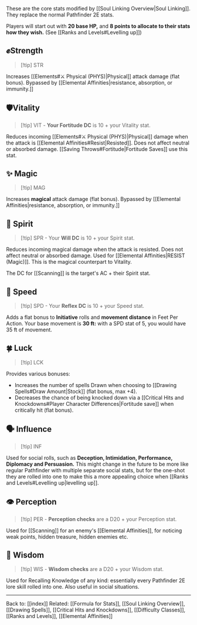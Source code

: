 These are the core stats modified by [[Soul Linking Overview|Soul Linking]]. They replace the normal Pathfinder 2E stats.

Players will start out with **20 base HP,** and **8 points to allocate to their stats how they wish.**
(See [[Ranks and Levels#Levelling up]])

## ✊Strength

> [!tip] STR

Increases [[Elements#⚔️ Physical (PHYS)|Physical]] attack damage (flat bonus). Bypassed by [[Elemental Affinities|resistance, absorption, or immunity.]]
## 🛡️Vitality

> [!tip] VIT - **Your Fortitude DC** is 10 + your Vitality stat.

Reduces incoming [[Elements#⚔️ Physical (PHYS)|Physical]] damage when the attack is [[Elemental Affinities#Resist|Resisted]]. Does not affect neutral or absorbed damage. [[Saving Throws#Fortitude|Fortitude Saves]] use this stat.
## ✨ Magic

> [!tip] MAG

Increases **magical** attack damage (flat bonus). Bypassed by [[Elemental Affinities|resistance, absorption, or immunity.]]
## 💙 Spirit

> [!tip] SPR - Your **Will DC** is 10 + your Spirit stat.

Reduces incoming magical damage when the attack is resisted. Does not affect neutral or absorbed damage. Used for [[Elemental Affinities|RESIST (Magic)]]. This is the magical counterpart to Vitality.

The DC for [[Scanning]] is the target's AC + their Spirit stat.
## 🏃 Speed

> [!tip] SPD - Your **Reflex DC** is 10 + your Speed stat.

Adds a flat bonus to **Initiative** rolls and **movement distance** in Feet Per Action.
Your base movement is **30 ft:** with a SPD stat of 5, you would have 35 ft of movement.
## 🍀 Luck

> [!tip] LCK

Provides various bonuses:
*   Increases the number of spells Drawn when choosing to [[Drawing Spells#Draw Amount|Stock]] (flat bonus, max +4).
*   Decreases the chance of being knocked down via a [[Critical Hits and Knockdowns#Player Character Differences|Fortitude save]] when critically hit (flat bonus).
## 🗣️ Influence

>[!tip] INF

Used for social rolls, such as **Deception, Intimidation, Performance, Diplomacy and Persuasion.**
This might change in the future to be more like regular Pathfinder with multiple separate social stats, but for the one-shot they are rolled into one to make this a more appealing choice when [[Ranks and Levels#Levelling up|levelling up]].
## 👁️ Perception

>[!tip] PER - **Perception checks** are a D20 + your Perception stat.

Used for [[Scanning]] for an enemy's [[Elemental Affinities]], for noticing weak points, hidden treasure, hidden enemies etc.
## 🧠 Wisdom

>[!tip] WIS - **Wisdom checks** are a D20 + your Wisdom stat.

Used for Recalling Knowledge of any kind: essentially every Pathfinder 2E lore skill rolled into one. Also useful in social situations.

---
Back to: [[index]]
Related: [[Formula for Stats]], [[Soul Linking Overview]], [[Drawing Spells]], [[Critical Hits and Knockdowns]], [[Difficulty Classes]], [[Ranks and Levels]], [[Elemental Affinities]]